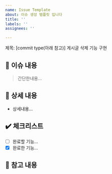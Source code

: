 ```yaml
---
name: Issue Template
about: 이슈 생성 탬플릿 입니다
title: ''
labels: ''
assignees: ''

---
```


제목: [commit type(아래 참고)] 게시글 삭제 기능 구현

## :loudspeaker: 이슈 내용
> 간단한내용...
## :page_with_curl: 상세 내용
- 상세내용...
## :heavy_check_mark: 체크리스트
- [ ] 완료할 기능...
- [x] 완료한 기능...
## :round_pushpin: 참고 내용
